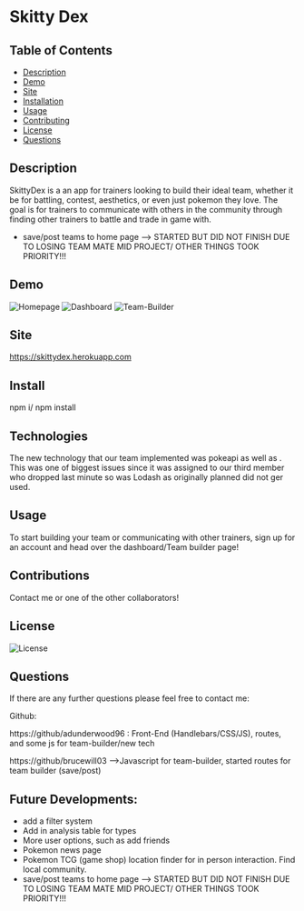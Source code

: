 # Skitty Dex

## Table of Contents

- [Description](#Description)
- [Demo](#Demo)
- [Site](#Site)
- [Installation](#Installation)
- [Usage](#Usage)
- [Contributing](#Contributing)
- [License](#License)
- [Questions](#Questions)

## Description

SkittyDex is a an app for trainers looking to build their ideal team,
whether it be for battling, contest, aesthetics, or even just pokemon they love.
The goal is for trainers to communicate with others in the community through
finding other trainers to battle and trade in game with.

- save/post teams to home page --> STARTED BUT DID NOT FINISH DUE TO LOSING TEAM MATE MID PROJECT/ OTHER THINGS TOOK PRIORITY!!!


## Demo

![Homepage](https://github.com/adunderwood96/tech-blog/blob/c89c17caa4181ad861ffe8084249b7b0573ccc0c/assets/images/homepage.png)
![Dashboard]()
![Team-Builder]()

## Site

https://skittydex.herokuapp.com

## Install

npm i/ npm install

## Technologies

The new technology that our team implemented was pokeapi as well as . This was one of biggest issues since it was assigned to our third member who dropped last minute so was Lodash as originally planned did not ger used. 

## Usage

To start building your team or communicating with other trainers, sign up for an account
and head over the dashboard/Team builder page!

## Contributions

Contact me or one of the other collaborators!

## License

![License](https://img.shields.io/badge/License-MIT-yellow.svg)

## Questions

If there are any further questions please feel free to contact me:

Github:

https://github/adunderwood96 : Front-End (Handlebars/CSS/JS), routes, and some js for team-builder/new tech

https://github/brucewill03 -->Javascript for team-builder, started routes for team builder (save/post)


## Future Developments:
- add a filter system
- Add in analysis table for types
- More user options, such as add friends
- Pokemon news page
- Pokemon TCG (game shop) location finder for in person interaction. Find local community.
- save/post teams to home page --> STARTED BUT DID NOT FINISH DUE TO LOSING TEAM MATE MID PROJECT/ OTHER THINGS TOOK PRIORITY!!!
